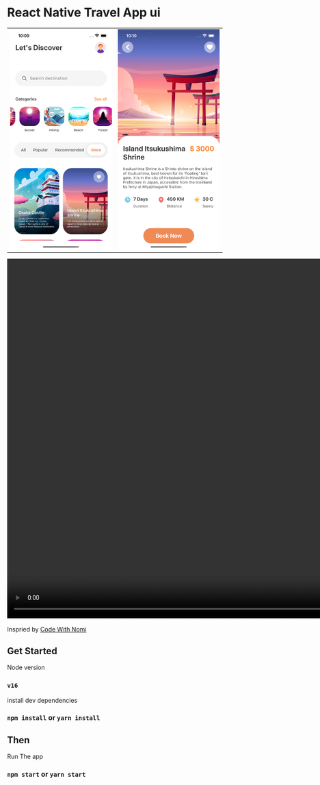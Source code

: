 # React Native Travel App ui

<table>
  <tr>
    <td valign="top"><img src="./assets/demo/home.png" /></td>
    <td valign="top"><img src="./assets/demo/detail.png" /></td>
  </tr>
</table>
<p align="center">
  <video width="920" height="840" controls>
    <source src="./assets/demo/video.mov" type="video/mp4">
  </video>
</p>
  
  <p align="left">
    Inspried by
    <a href="https://www.youtube.com/channel/UCILovaLl2fUPAww1bGJ4sJQ?sub_confirmation=1">Code With Nomi</a>
  </p>

## Get Started

Node version

### `v16`

install dev dependencies

### `npm install` or `yarn install`

## Then

Run The app

### `npm start` or `yarn start`

<br />
